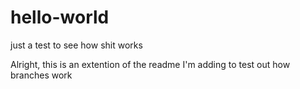 # hello-world
just a test to see how shit works

Alright, this is an extention of the readme I'm adding to test out how branches work
